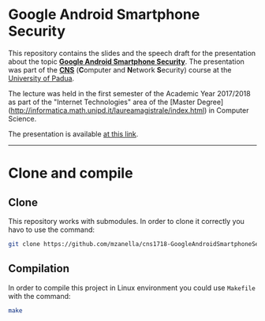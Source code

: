 # Google Android Smartphone Security

This repository contains the slides and the speech draft for the presentation about the topic [**Google Android Smartphone Security**](http://www.math.unipd.it/~conti/teaching/CNS1718/topics.html#Topic21). The presentation was part of the [**CNS**](http://www.math.unipd.it/~conti/teaching/CNS1718/index.html) (**C**omputer and **N**etwork **S**ecurity) course at the [University of Padua](http://www.unipd.it/). 

The lecture was held in the first semester of the Academic Year 2017/2018 as part of the "Internet Technologies" area of the [Master Degree] (http://informatica.math.unipd.it/laureamagistrale/index.html) in Computer Science.

The presentation is available [at this link](https://github.com/mzanella/cns1718-GoogleAndroidSmartphoneSecurity/releases/download/v0.1/GoogleAndroidSmartphoneSecurity.pdf).

___

# Clone and compile

## Clone

This repository works with submodules. In order to clone it correctly you havo to use the command:
```sh
git clone https://github.com/mzanella/cns1718-GoogleAndroidSmartphoneSecurity.git --recursive
```

## Compilation
In order to compile this project in Linux environment you could use `Makefile` with the command:
```sh
make
```
